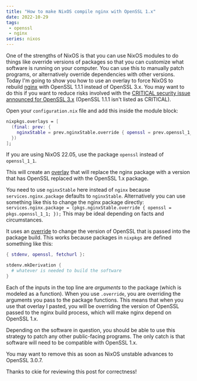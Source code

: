 ```yaml
---
title: "How to make NixOS compile nginx with OpenSSL 1.x"
date: 2022-10-29
tags:
 - openssl
 - nginx
series: nixos
---
```


<xeblog-hero ai="Waifu Diffusion v1.3 (float16)" file="alrest-orcas" prompt="cloud sea, xenoblade chronicles 2, azurda, blue sky, giant tree, orca, 1girl, red hair, katana"></xeblog-conv>

One of the strengths of NixOS is that you can use NixOS modules to do things
like override versions of packages so that you can customize what software is
running on your computer. You can use this to manually patch programs, or
alternatively override dependencies with other versions. Today I'm going to show
you how to use an overlay to force NixOS to rebuild
[nginx](https://nginx.org/en/) with OpenSSL 1.1.1 instead of OpenSSL 3.x. You
may want to do this if you want to reduce risks involved with the [CRITICAL
security issue announced for OpenSSL
3.x](https://xeiaso.net/blog/openssl-3.x-secvuln-incoming) (OpenSSL 1.1.1 isn't
listed as CRITICAL).

Open your `configuration.nix` file and add this inside the module block:

```nix
nixpkgs.overlays = [
  (final: prev: {
    nginxStable = prev.nginxStable.override { openssl = prev.openssl_1_1; };
  })
];
```

<xeblog-conv name="Mara" mood="hacker">If you are using NixOS 22.05, use the
package `openssl` instead of `openssl_1_1`.</xeblog-conv>

This will create an [overlay](https://nixos.wiki/wiki/Overlays) that will
replace the nginx package with a version that has OpenSSL replaced with the
OpenSSL 1.x package.

<xeblog-conv name="Mara" mood="hacker">You need to use `nginxStable` here
instead of `nginx` because `services.nginx.package` defaults to `nginxStable`.
Alternatively you can use something like this to change the nginx package
directly: `services.nginx.package = (pkgs.nginxStable.override { openssl =
pkgs.openssl_1_1; });` This may be ideal depending on facts and
circumstances.</xeblog-conv>

It uses an [override](https://nixos.org/manual/nixpkgs/stable/#chap-overrides)
to change the version of OpenSSL that is passed into the package build. This
works because packages in `nixpkgs` are defined something like this:

```nix
{ stdenv, openssl, fetchurl }:

stdenv.mkDerivation {
  # whatever is needed to build the software
}
```

Each of the inputs in the top line are _arguments_ to the package (which is
modeled as a function). When you use `.override`, you are overriding the
arguments you pass to the package functions. This means that when you use that
overlay I pasted, you will be overriding the version of OpenSSL passed to the
nginx build process, which will make nginx depend on OpenSSL 1.x.

Depending on the software in question, you should be able to use this strategy
to patch any other public-facing programs. The only catch is that software will
need to be compatible with OpenSSL 1.x.

<xeblog-conv name="Cadey" mood="coffee">You may want to remove this as soon as
NixOS unstable advances to OpenSSL 3.0.7.</xeblog-conv>

<xeblog-conv name="Mara" mood="hacker">Thanks to ckie for reviewing this post
for correctness!</xeblog-conv>
